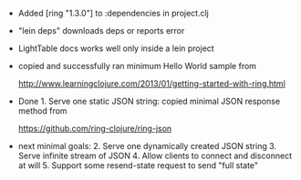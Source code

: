 - Added [ring "1.3.0"] to :dependencies in project.clj
- "lein deps" downloads deps or reports error

- LightTable docs works well only inside a lein project

- copied and successfully ran minimum Hello World sample from

  http://www.learningclojure.com/2013/01/getting-started-with-ring.html

- Done 1. Serve one static JSON string: copied minimal JSON response method from

  https://github.com/ring-clojure/ring-json

- next minimal goals:
  2. Serve one dynamically created JSON string
  3. Serve infinite stream of JSON
  4. Allow clients to connect and disconnect at will
  5. Support some resend-state request to send "full state"

